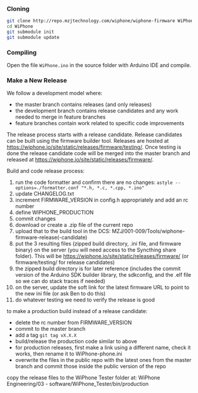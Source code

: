 ### Cloning

```sh
git clone http://repo.mzjtechnology.com/wiphone/wiphone-firmware WiPhone
cd WiPhone
git submodule init
git submodule update
```

### Compiling

Open the file `WiPhone.ino` in the source folder with Arduino IDE and compile.




### Make a New Release

We follow a development model where:
 - the master branch contains releases (and only releases)
 - the development branch contains release candidates and any work needed to merge in feature branches
 - feature branches contain work related to specific code improvements

The release process starts with a release candidate. Release candidates can be built using the firmware builder tool. Releases are hosted at https://wiphone.io/site/static/releases/firmware/testing/. Once testing is done the release candidate code will be merged into the master branch and released at https://wiphone.io/site/static/releases/firmware/.

Build and code release process:

1. run the code formatter and confirm there are no changes: `astyle --options=./formatter.conf "*.h, *.c, *.cpp, *.ino"`
2. update CHANGELOG.txt
3. increment FIRMWARE_VERSION in config.h appropriately and add an rc number
4. define WIPHONE_PRODUCTION
5. commit changes
6. download or create a .zip file of the current repo
7. upload that to the build tool in the DCS: MZJ/001-009/Tools/wiphone-firmware-release(-candidate)
8. put the 3 resulting files (zipped build directory, .ini file, and firmware binary) on the server (you will need access to the Syncthing share folder). This will be https://wiphone.io/site/static/releases/firmware/ (or firmware/testing/ for release candidates)
9. the zipped build directory is for later reference (includes the commit version of the Arduino SDK builder library, the sdkconfig, and the .elf file so we can do stack traces if needed)
10. on the server, update the soft link for the latest firmware URL to point to the new ini file (or ask Ben to do this)
11. do whatever testing we need to verify the release is good

to make a production build instead of a release candidate:

 - delete the rc number from FIRMWARE_VERSION
 - commit to the master branch
 - add a tag `git tag vX.X.X`
 - build/release the production code similar to above
 - for production releases, first make a link using a different name, check it works, then rename it to WiPhone-phone.ini
 - overwrite the files in the public repo with the latest ones from the master branch and commit those inside the public version of the repo

copy the release files to the WiPhone Tester folder at: WiPhone Engineering/03 - software/WiPhone_Tester/bin/production